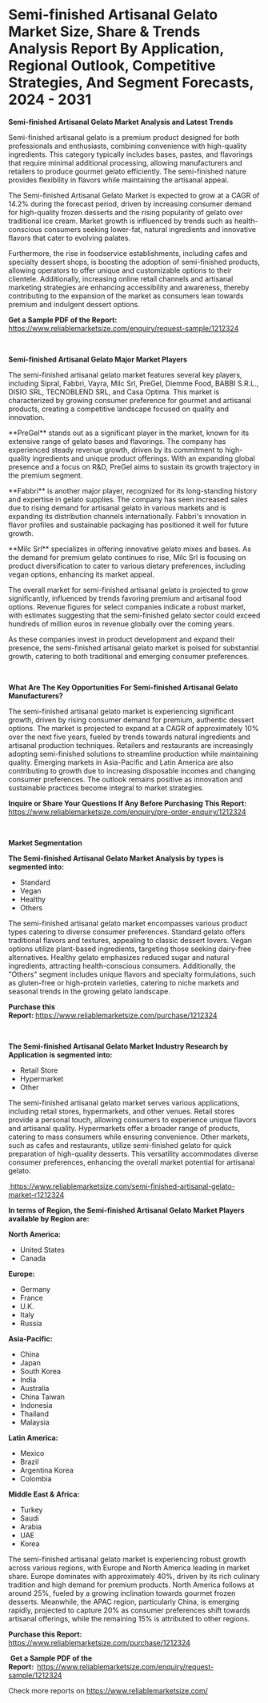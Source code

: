<p><h1>Semi-finished Artisanal Gelato Market Size, Share & Trends Analysis Report By Application, Regional Outlook, Competitive Strategies, And Segment Forecasts, 2024 - 2031</h1></p><p><strong>Semi-finished Artisanal Gelato Market Analysis and Latest Trends</strong></p>
<p><p>Semi-finished artisanal gelato is a premium product designed for both professionals and enthusiasts, combining convenience with high-quality ingredients. This category typically includes bases, pastes, and flavorings that require minimal additional processing, allowing manufacturers and retailers to produce gourmet gelato efficiently. The semi-finished nature provides flexibility in flavors while maintaining the artisanal appeal.</p><p>The Semi-finished Artisanal Gelato Market is expected to grow at a CAGR of 14.2% during the forecast period, driven by increasing consumer demand for high-quality frozen desserts and the rising popularity of gelato over traditional ice cream. Market growth is influenced by trends such as health-conscious consumers seeking lower-fat, natural ingredients and innovative flavors that cater to evolving palates. </p><p>Furthermore, the rise in foodservice establishments, including cafes and specialty dessert shops, is boosting the adoption of semi-finished products, allowing operators to offer unique and customizable options to their clientele. Additionally, increasing online retail channels and artisanal marketing strategies are enhancing accessibility and awareness, thereby contributing to the expansion of the market as consumers lean towards premium and indulgent dessert options.</p></p>
<p><strong>Get a Sample PDF of the Report:&nbsp;</strong> <a href="https://www.reliablemarketsize.com/enquiry/request-sample/1212324?utm_campaign=1766&utm_medium=2&utm_source=Github&utm_content=ia&utm_term=27122024&utm_id=semi-finished-artisanal-gelato">https://www.reliablemarketsize.com/enquiry/request-sample/1212324</a></p>
<p>&nbsp;</p>
<p><strong>Semi-finished Artisanal Gelato Major Market Players</strong></p>
<p><p>The semi-finished artisanal gelato market features several key players, including Sipral, Fabbri, Vayra, Milc Srl, PreGel, Diemme Food, BABBI S.R.L., DISIO SRL, TECNOBLEND SRL, and Casa Optima. This market is characterized by growing consumer preference for gourmet and artisanal products, creating a competitive landscape focused on quality and innovation.</p><p>**PreGel** stands out as a significant player in the market, known for its extensive range of gelato bases and flavorings. The company has experienced steady revenue growth, driven by its commitment to high-quality ingredients and unique product offerings. With an expanding global presence and a focus on R&D, PreGel aims to sustain its growth trajectory in the premium segment.</p><p>**Fabbri** is another major player, recognized for its long-standing history and expertise in gelato supplies. The company has seen increased sales due to rising demand for artisanal gelato in various markets and is expanding its distribution channels internationally. Fabbri's innovation in flavor profiles and sustainable packaging has positioned it well for future growth.</p><p>**Milc Srl** specializes in offering innovative gelato mixes and bases. As the demand for premium gelato continues to rise, Milc Srl is focusing on product diversification to cater to various dietary preferences, including vegan options, enhancing its market appeal.</p><p>The overall market for semi-finished artisanal gelato is projected to grow significantly, influenced by trends favoring premium and artisanal food options. Revenue figures for select companies indicate a robust market, with estimates suggesting that the semi-finished gelato sector could exceed hundreds of million euros in revenue globally over the coming years. </p><p>As these companies invest in product development and expand their presence, the semi-finished artisanal gelato market is poised for substantial growth, catering to both traditional and emerging consumer preferences.</p></p>
<p>&nbsp;</p>
<p><strong>What Are The Key Opportunities For Semi-finished Artisanal Gelato Manufacturers?</strong></p>
<p><p>The semi-finished artisanal gelato market is experiencing significant growth, driven by rising consumer demand for premium, authentic dessert options. The market is projected to expand at a CAGR of approximately 10% over the next five years, fueled by trends towards natural ingredients and artisanal production techniques. Retailers and restaurants are increasingly adopting semi-finished solutions to streamline production while maintaining quality. Emerging markets in Asia-Pacific and Latin America are also contributing to growth due to increasing disposable incomes and changing consumer preferences. The outlook remains positive as innovation and sustainable practices become integral to market strategies.</p></p>
<p><strong>Inquire or Share Your Questions If Any Before Purchasing This Report:</strong> <a href="https://www.reliablemarketsize.com/enquiry/pre-order-enquiry/1212324?utm_campaign=1766&utm_medium=2&utm_source=Github&utm_content=ia&utm_term=27122024&utm_id=semi-finished-artisanal-gelato">https://www.reliablemarketsize.com/enquiry/pre-order-enquiry/1212324</a></p>
<p>&nbsp;</p>
<p><strong>Market Segmentation</strong></p>
<p><strong>The Semi-finished Artisanal Gelato Market Analysis by types is segmented into:</strong></p>
<p><ul><li>Standard</li><li>Vegan</li><li>Healthy</li><li>Others</li></ul></p>
<p><p>The semi-finished artisanal gelato market encompasses various product types catering to diverse consumer preferences. Standard gelato offers traditional flavors and textures, appealing to classic dessert lovers. Vegan options utilize plant-based ingredients, targeting those seeking dairy-free alternatives. Healthy gelato emphasizes reduced sugar and natural ingredients, attracting health-conscious consumers. Additionally, the "Others" segment includes unique flavors and specialty formulations, such as gluten-free or high-protein varieties, catering to niche markets and seasonal trends in the growing gelato landscape.</p></p>
<p><strong>Purchase this Report:&nbsp;</strong><a href="https://www.reliablemarketsize.com/purchase/1212324?utm_campaign=1766&utm_medium=2&utm_source=Github&utm_content=ia&utm_term=27122024&utm_id=semi-finished-artisanal-gelato">https://www.reliablemarketsize.com/purchase/1212324</a></p>
<p>&nbsp;</p>
<p><strong>The Semi-finished Artisanal Gelato Market Industry Research by Application is segmented into:</strong></p>
<p><ul><li>Retail Store</li><li>Hypermarket</li><li>Other</li></ul></p>
<p><p>The semi-finished artisanal gelato market serves various applications, including retail stores, hypermarkets, and other venues. Retail stores provide a personal touch, allowing consumers to experience unique flavors and artisanal quality. Hypermarkets offer a broader range of products, catering to mass consumers while ensuring convenience. Other markets, such as cafes and restaurants, utilize semi-finished gelato for quick preparation of high-quality desserts. This versatility accommodates diverse consumer preferences, enhancing the overall market potential for artisanal gelato.</p></p>
<p><a href="https://www.reliablemarketsize.com/semi-finished-artisanal-gelato-market-r1212324?utm_campaign=1766&utm_medium=2&utm_source=Github&utm_content=ia&utm_term=27122024&utm_id=semi-finished-artisanal-gelato">&nbsp;https://www.reliablemarketsize.com/semi-finished-artisanal-gelato-market-r1212324</a></p>
<p><strong>In terms of Region, the Semi-finished Artisanal Gelato Market Players available by Region are:</strong></p>
<p>
    <p> <strong> North America: </strong>
        <ul>
            <li>United States</li>
            <li>Canada</li>
        </ul>
        </p> 
    <p> <strong> Europe: </strong>
        <ul>
            <li>Germany</li>
            <li>France</li>
            <li>U.K.</li>
            <li>Italy</li>
            <li>Russia</li>
        </ul>
        </p> 
    <p> <strong> Asia-Pacific: </strong>
        <ul>
            <li>China</li>
            <li>Japan</li>
            <li>South Korea</li>
            <li>India</li>
            <li>Australia</li>
            <li>China Taiwan</li>
            <li>Indonesia</li>
            <li>Thailand</li>
            <li>Malaysia</li>
        </ul>
        </p> 
    <p> <strong> Latin America: </strong>
        <ul>
            <li>Mexico</li>
            <li>Brazil</li>
            <li>Argentina Korea</li>
            <li>Colombia</li>
        </ul>
        </p> 
    <p> <strong> Middle East & Africa: </strong>
        <ul>
            <li>Turkey</li>
            <li>Saudi</li>
            <li>Arabia</li>
            <li>UAE</li>
            <li>Korea</li>
        </ul>
    </p>
    </p>
<p><p>The semi-finished artisanal gelato market is experiencing robust growth across various regions, with Europe and North America leading in market share. Europe dominates with approximately 40%, driven by its rich culinary tradition and high demand for premium products. North America follows at around 25%, fueled by a growing inclination towards gourmet frozen desserts. Meanwhile, the APAC region, particularly China, is emerging rapidly, projected to capture 20% as consumer preferences shift towards artisanal offerings, while the remaining 15% is attributed to other regions.</p></p>
<p><strong>Purchase this Report: </strong><a href="https://www.reliablemarketsize.com/purchase/1212324?utm_campaign=1766&utm_medium=2&utm_source=Github&utm_content=ia&utm_term=27122024&utm_id=semi-finished-artisanal-gelato">https://www.reliablemarketsize.com/purchase/1212324</a></p>
<p>&nbsp;<strong>Get a Sample PDF of the Report:&nbsp;&nbsp;</strong><a href="https://www.reliablemarketsize.com/enquiry/request-sample/1212324?utm_campaign=1766&utm_medium=2&utm_source=Github&utm_content=ia&utm_term=27122024&utm_id=semi-finished-artisanal-gelato">https://www.reliablemarketsize.com/enquiry/request-sample/1212324</a></p>
<p><strong></strong></p>
<p>Check more reports on <a href="https://www.reliablemarketsize.com/?utm_campaign=1766&utm_medium=2&utm_source=Github&utm_content=ia&utm_term=27122024&utm_id=semi-finished-artisanal-gelato">https://www.reliablemarketsize.com/</a></p>